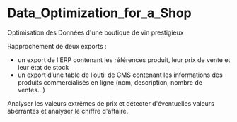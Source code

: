 # Data_Optimization_for_a_Shop

Optimisation des Données d'une boutique de vin prestigieux

Rapprochement de deux exports :
- un export de l’ERP contenant les références produit, leur prix de vente et leur état de stock
- un export d’une table de l’outil de CMS contenant les informations des produits commercialisés en ligne (nom, description, nombre de ventes...)
  
Analyser les valeurs extrêmes de prix et détecter d'éventuelles valeurs aberrantes et analyser le chiffre d'affaire.

